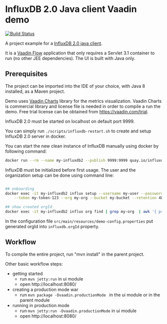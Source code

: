 # InfluxDB 2.0 Java client Vaadin demo

[![Build Status](https://travis-ci.org/rhajek/influx-demo.svg?branch=master)](https://travis-ci.org/rhajek/influx-demo)

A project example for a [InfluxDB 2.0 java client]([https://github.com/bonitoo-io/influxdb-client-java]). 

It is a [Vaadin Flow](https://vaadin.com/flow) application that only requires a Servlet 3.1 container to run (no other JEE dependencies). 
The UI is built with Java only. 

## Prerequisites

The project can be imported into the IDE of your choice, with Java 8 installed, as a Maven project.

Demo uses [Vaadin Charts](https://vaadin.com/components/vaadin-charts) library for the metrics visualization. Vaadin Charts is
commercial library and license file is needed in order to compile a run the demo. Free trial license can be obtained from https://vaadin.com/trial.

InfluxDB 2.0 must be started on localhost on default port 9999.

You can simply run `./scripts/influxdb-restart.sh` to create and setup InfluxDB 2.0 server in docker. 

 You can start the new clean instance of InfluxDB manually using docker
by following command: 

```bash
docker run --rm --name my-influxdb2 --publish 9999:9999 quay.io/influxdb/influx:nightly
```

InfluxDB must be initialized before first usage. The user and the organization setup can be done using command line:

```bash

## onboarding
docker exec -it my-influxdb2 influx setup --username my-user --password my-password \
    --token my-token-123 --org my-org --bucket my-bucket --retention 48 --force

## show created orgId    
docker exec -it my-influxdb2 influx org find | grep my-org  | awk '{ print $1 }'

```
In the configuration file `src/main/resources/demo-config.properties` put generated orgId into `influxdb.orgId` property.

## Workflow

To compile the entire project, run "mvn install" in the parent project.

Other basic workflow steps:

- getting started
  - run `mvn jetty:run` in ui module
  - open http://localhost:8080/
- creating a production mode war
  - run `mvn package -Dvaadin.productionMode ` in the ui module or in the parent module
- running in production mode
  - run `mvn jetty:run -Dvaadin.productionMode` in ui module
  - open http://localhost:8080/

